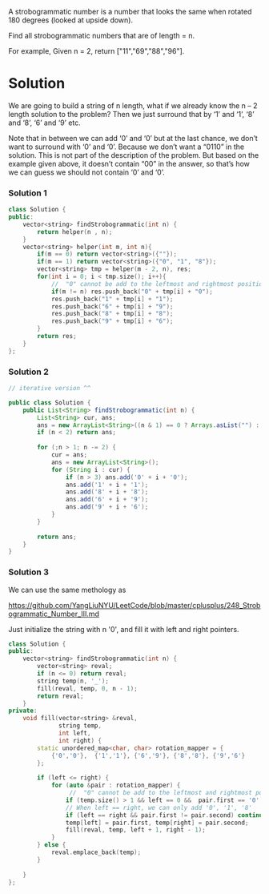 A strobogrammatic number is a number that looks the same when rotated 180 degrees (looked at upside down).  

Find all strobogrammatic numbers that are of length = n.  

For example, Given n = 2, return ["11","69","88","96"].  

# Solution

We are going to build a string of n length, what if we already know the n – 2 length solution to the problem? Then we just surround that by ‘1’ and ‘1’, ‘8’ and ‘8’, ‘6’ and ‘9’ etc.

Note that in between we can add ‘0’ and ‘0’ but at the last chance, we don’t want to surround with ‘0’ and ‘0’. Because we don’t want a “0110” in the solution. This is not part of the description of the problem. But based on the example given above, it doesn’t contain “00” in the answer, so that’s how we can guess we should not contain ‘0’ and ‘0’.


### Solution 1

```cpp
class Solution {
public:
    vector<string> findStrobogrammatic(int n) {
        return helper(n , n);
    }
    vector<string> helper(int m, int n){
        if(m == 0) return vector<string>({""});
        if(m == 1) return vector<string>({"0", "1", "8"});
        vector<string> tmp = helper(m - 2, n), res;
        for(int i = 0; i < tmp.size(); i++){
            //  "0" cannot be add to the leftmost and rightmost position.
            if(m != n) res.push_back("0" + tmp[i] + "0"); 
            res.push_back("1" + tmp[i] + "1");
            res.push_back("6" + tmp[i] + "9");
            res.push_back("8" + tmp[i] + "8");
            res.push_back("9" + tmp[i] + "6");
        }
        return res;
    }
};
```

### Solution 2

```java
// iterative version ^^

public class Solution {
    public List<String> findStrobogrammatic(int n) {
        List<String> cur, ans;
        ans = new ArrayList<String>((n & 1) == 0 ? Arrays.asList("") : Arrays.asList("0", "1", "8"));
        if (n < 2) return ans;
        
        for (;n > 1; n -= 2) {
            cur = ans;
            ans = new ArrayList<String>();
            for (String i : cur) {
                if (n > 3) ans.add('0' + i + '0');
                ans.add('1' + i + '1');
                ans.add('8' + i + '8');
                ans.add('6' + i + '9');
                ans.add('9' + i + '6');
            }
        }
        
        return ans;
    }
}
```

### Solution 3

We can use the same methology as 

https://github.com/YangLiuNYU/LeetCode/blob/master/cplusplus/248_Strobogrammatic_Number_III.md

Just initialize the string with n '0', and fill it with left and right pointers.

```cpp
class Solution {
public:
    vector<string> findStrobogrammatic(int n) {
        vector<string> reval;
        if (n <= 0) return reval;
        string temp(n, '_');
        fill(reval, temp, 0, n - 1);
        return reval;
    }
private:
    void fill(vector<string> &reval, 
              string temp, 
              int left, 
              int right) {
        static unordered_map<char, char> rotation_mapper = {
            {'0','0'},  {'1','1'}, {'6','9'}, {'8','8'}, {'9','6'} 
        };
        
        if (left <= right) {
            for (auto &pair : rotation_mapper) {
                 //  "0" cannot be add to the leftmost and rightmost position.
                if (temp.size() > 1 && left == 0 &&  pair.first == '0') continue;
                // When left == right, we can only add '0', '1', '8'
                if (left == right && pair.first != pair.second) continue;
                temp[left] = pair.first, temp[right] = pair.second;
                fill(reval, temp, left + 1, right - 1);
            }
        } else {
            reval.emplace_back(temp);
        }
        
    }
};
```
